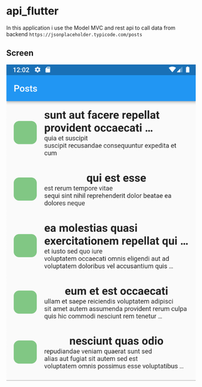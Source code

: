 # api_flutter

In this application i use the Model MVC and rest api to call data from backend `https://jsonplaceholder.typicode.com/posts`

## Screen
![](./cap.png)